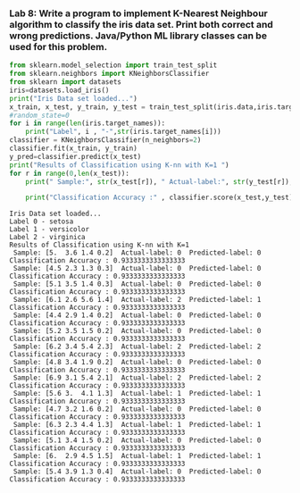 ### Lab 8: Write a program to implement K-Nearest Neighbour algorithm to classify the iris data set. Print both correct and wrong predictions. Java/Python ML library classes can be used for this problem.


```python
from sklearn.model_selection import train_test_split 
from sklearn.neighbors import KNeighborsClassifier 
from sklearn import datasets
iris=datasets.load_iris() 
print("Iris Data set loaded...")
x_train, x_test, y_train, y_test = train_test_split(iris.data,iris.target,test_size=0.1)
#random_state=0
for i in range(len(iris.target_names)):
    print("Label", i , "-",str(iris.target_names[i]))
classifier = KNeighborsClassifier(n_neighbors=2)
classifier.fit(x_train, y_train)
y_pred=classifier.predict(x_test)
print("Results of Classification using K-nn with K=1 ") 
for r in range(0,len(x_test)):
    print(" Sample:", str(x_test[r]), " Actual-label:", str(y_test[r])," Predicted-label:", str(y_pred[r]))

    print("Classification Accuracy :" , classifier.score(x_test,y_test));
```

    Iris Data set loaded...
    Label 0 - setosa
    Label 1 - versicolor
    Label 2 - virginica
    Results of Classification using K-nn with K=1 
     Sample: [5.  3.6 1.4 0.2]  Actual-label: 0  Predicted-label: 0
    Classification Accuracy : 0.9333333333333333
     Sample: [4.5 2.3 1.3 0.3]  Actual-label: 0  Predicted-label: 0
    Classification Accuracy : 0.9333333333333333
     Sample: [5.1 3.5 1.4 0.3]  Actual-label: 0  Predicted-label: 0
    Classification Accuracy : 0.9333333333333333
     Sample: [6.1 2.6 5.6 1.4]  Actual-label: 2  Predicted-label: 1
    Classification Accuracy : 0.9333333333333333
     Sample: [4.4 2.9 1.4 0.2]  Actual-label: 0  Predicted-label: 0
    Classification Accuracy : 0.9333333333333333
     Sample: [5.2 3.5 1.5 0.2]  Actual-label: 0  Predicted-label: 0
    Classification Accuracy : 0.9333333333333333
     Sample: [6.2 3.4 5.4 2.3]  Actual-label: 2  Predicted-label: 2
    Classification Accuracy : 0.9333333333333333
     Sample: [4.8 3.4 1.9 0.2]  Actual-label: 0  Predicted-label: 0
    Classification Accuracy : 0.9333333333333333
     Sample: [6.9 3.1 5.4 2.1]  Actual-label: 2  Predicted-label: 2
    Classification Accuracy : 0.9333333333333333
     Sample: [5.6 3.  4.1 1.3]  Actual-label: 1  Predicted-label: 1
    Classification Accuracy : 0.9333333333333333
     Sample: [4.7 3.2 1.6 0.2]  Actual-label: 0  Predicted-label: 0
    Classification Accuracy : 0.9333333333333333
     Sample: [6.3 2.3 4.4 1.3]  Actual-label: 1  Predicted-label: 1
    Classification Accuracy : 0.9333333333333333
     Sample: [5.1 3.4 1.5 0.2]  Actual-label: 0  Predicted-label: 0
    Classification Accuracy : 0.9333333333333333
     Sample: [6.  2.9 4.5 1.5]  Actual-label: 1  Predicted-label: 1
    Classification Accuracy : 0.9333333333333333
     Sample: [5.4 3.9 1.3 0.4]  Actual-label: 0  Predicted-label: 0
    Classification Accuracy : 0.9333333333333333
    
